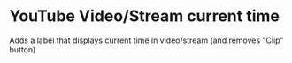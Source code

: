 # YouTube Video/Stream current time
Adds a label that displays current time in video/stream (and removes "Clip" button)
